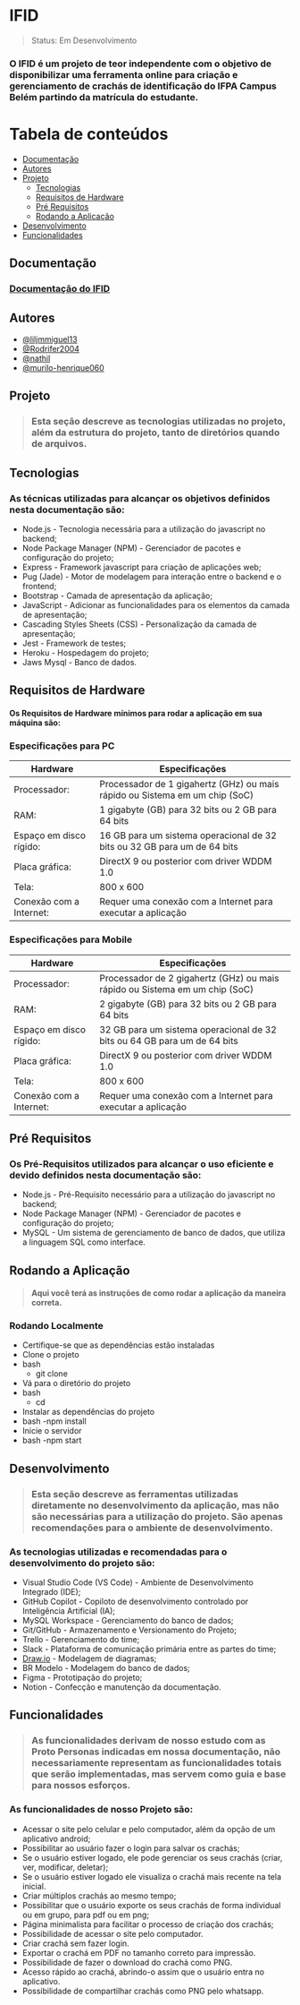 # IFID

> Status: Em Desenvolvimento

### O IFID é um projeto de teor independente com o objetivo de disponibilizar uma ferramenta online para criação e gerenciamento de crachás de identificação do IFPA Campus Belém partindo da matrícula do estudante.


Tabela de conteúdos
=================
<!--ts-->
   * [Documentação](#Documentação)
   * [Autores](#Autores)
   * [Projeto](#Projeto)
      * [Tecnologias](#Tecnologias)
      * [Requisitos de Hardware](#Requisitos-de-Hardware)
      * [Pré Requisitos](#Pré-Requisitos)
      * [Rodando a Aplicação](#Rodando-a-Aplicação)
   * [Desenvolvimento](#Desenvolvimento)
   * [Funcionalidades](#Funcionalidades)
<!--te-->


## Documentação

### [Documentação do IFID](https://docs.google.com/document/d/1rpWPJLzkzfs-VpM3YVrIp-eR6A8Imf8qffkGM6C-FoQ/edit?usp=sharing)


## Autores

- [@liljmmiguel13](https://www.github.com/liljmmiguel13)
- [@Rodrifer2004](https://www.github.com/Rodrifer2004)
- [@nathil](https://www.github.com/nathil)
- [@murilo-henrique060](https://www.github.com/murilo-henrique060)

## Projeto

> ### Esta seção descreve as tecnologias utilizadas no projeto, além da estrutura do projeto, tanto de diretórios quando de arquivos.


## Tecnologias

### As técnicas utilizadas para alcançar os objetivos definidos nesta documentação são:

- Node.js - Tecnologia necessária para a utilização do javascript no backend;
- Node Package Manager (NPM) - Gerenciador de pacotes e configuração do projeto;
- Express - Framework javascript para criação de aplicações web;
- Pug (Jade) - Motor de modelagem para interação entre o backend e o frontend;
- Bootstrap - Camada de apresentação da aplicação;
- JavaScript - Adicionar as funcionalidades para os elementos da camada de apresentação;
- Cascading Styles Sheets (CSS) - Personalização da camada de apresentação;
- Jest - Framework de testes;
- Heroku - Hospedagem do projeto;
- Jaws Mysql - Banco de dados.


## Requisitos de Hardware

#### Os Requisitos de Hardware mínimos para rodar a aplicação em sua máquina são:


### Especificações para PC
| Hardware |    Especificações   |
| ----------------- | ----------- |
| Processador:      | Processador de 1 gigahertz (GHz) ou mais rápido ou Sistema em um chip (SoC) |
| RAM:       | 1 gigabyte (GB) para 32 bits ou 2 GB para 64 bits |
| Espaço em disco rígido:       | 16 GB para um sistema operacional de 32 bits ou 32 GB para um de 64 bits |
| Placa gráfica:       | DirectX 9 ou posterior com driver WDDM 1.0 |
| Tela:       | 800 x 600 |
| Conexão com a Internet:       | Requer uma conexão com a Internet para executar a aplicação |

### Especificações para Mobile
| Hardware |    Especificações   |
| ----------------- | ----------- |
| Processador:      | Processador de 2 gigahertz (GHz) ou mais rápido ou Sistema em um chip (SoC) |
| RAM:       | 2 gigabyte (GB) para 32 bits ou 2 GB para 64 bits |
| Espaço em disco rígido:       | 32 GB para um sistema operacional de 32 bits ou 64 GB para um de 64 bits |
| Placa gráfica:       | DirectX 9 ou posterior com driver WDDM 1.0 |
| Tela:       | 800 x 600 |
| Conexão com a Internet:       | Requer uma conexão com a Internet para executar a aplicação |


## Pré Requisitos

### Os Pré-Requisitos utilizados para alcançar o uso eficiente e devido definidos nesta documentação são:

- Node.js - Pré-Requisito necessário para a utilização do javascript no backend;
- Node Package Manager (NPM) - Gerenciador de pacotes e configuração do projeto;
- MySQL - Um sistema de gerenciamento de banco de dados, que utiliza a linguagem SQL como interface.


## Rodando a Aplicação

> #### Aqui você terá as instruções de como rodar a aplicação da maneira correta.

### Rodando Localmente

- Certifique-se que as dependências estão instaladas
- Clone o projeto
- bash
    - git clone <link-do projeto>
- Vá para o diretório do projeto
- bash
    - cd <nome-do-diretorio>
- Instalar as dependências do projeto
- bash
    -npm install
- Inicie o servidor
- bash
    -npm start


## Desenvolvimento

> ### Esta seção descreve as ferramentas utilizadas diretamente no desenvolvimento da aplicação, mas não são necessárias para a utilização do projeto. São apenas recomendações para o ambiente de desenvolvimento.

### As tecnologias utilizadas e recomendadas para o desenvolvimento do projeto são:

- Visual Studio Code (VS Code) - Ambiente de Desenvolvimento Integrado (IDE);
- GitHub Copilot - Copiloto de desenvolvimento controlado por Inteligência Artificial (IA);
- MySQL Workspace - Gerenciamento do banco de dados;
- Git/GitHub - Armazenamento e Versionamento do Projeto;
- Trello - Gerenciamento do time;
- Slack - Plataforma de comunicação primária entre as partes do time;
- [Draw.io](http://Draw.io) - Modelagem de diagramas;
- BR Modelo - Modelagem do banco de dados;
- Figma - Prototipação do projeto;
- Notion - Confecção e manutenção da documentação.


## Funcionalidades

> ### As funcionalidades derivam de nosso estudo com as Proto Personas indicadas em nossa documentação, não necessariamente representam as funcionalidades totais que serão implementadas, mas servem como guia e base para nossos esforços.

### As funcionalidades de nosso Projeto são:

- Acessar o site pelo celular e pelo computador, além da opção de um aplicativo android;
- Possibilitar ao usuário fazer o login para salvar os crachás;
- Se o usuário estiver logado, ele pode gerenciar os seus crachás (criar, ver, modificar, deletar);
- Se o usuário estiver logado ele visualiza o crachá mais recente na tela inicial.
- Criar múltiplos crachás ao mesmo tempo;
- Possibilitar que o usuário exporte os seus crachás de forma individual ou em grupo, para pdf ou em png;
- Página minimalista para facilitar o processo de criação dos crachás;
- Possibilidade de acessar o site pelo computador.
- Criar crachá sem fazer login.
- Exportar o crachá em PDF no tamanho correto para impressão.
- Possibilidade de fazer o download do crachá como PNG.
- Acesso rápido ao crachá, abrindo-o assim que o usuário entra no aplicativo.
- Possibilidade de compartilhar crachás como PNG pelo whatsapp.




